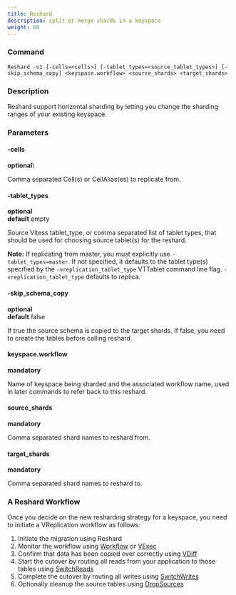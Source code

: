 ```yaml
---
title: Reshard
description: split or merge shards in a keyspace
weight: 60
---
```


### Command

```
Reshard -v1 [-cells=<cells>] [-tablet_types=<source_tablet_types>] [-skip_schema_copy] <keyspace.workflow> <source_shards> <target_shards>
```

### Description

Reshard support horizontal sharding by letting you change the sharding ranges of your existing keyspace.

### Parameters

#### -cells
**optional**\

<div class="cmd">
Comma separated Cell(s) or CellAlias(es) to replicate from.
</div>

#### -tablet_types
**optional**\
**default** empty

<div class="cmd">
Source Vitess tablet_type, or comma separated list of tablet types, that should be used for choosing source tablet(s) for the reshard.
</div>

**Note:** If replicating from master, you must explicitly use `-tablet_types=master`. If not specified, it defaults to the tablet type(s) specified by the `-vreplication_tablet_type` VTTablet command line flag. `-vreplication_tablet_type` defaults to replica.

#### -skip_schema_copy
**optional**\
**default** false

<div class="cmd">
If true the source schema is copied to the target shards. If false, you need to create the tables
before calling reshard.
</div>

#### keyspace.workflow
**mandatory**

<div class="cmd">
Name of keyspace being sharded and the associated workflow name, used in later commands to refer back to this reshard.
</div>

#### source_shards
**mandatory**

<div class="cmd">
Comma separated shard names to reshard from.
</div>

#### target_shards
**mandatory**

<div class="cmd">
Comma separated shard names to reshard to.
</div>


### A Reshard Workflow

Once you decide on the new resharding strategy for a keyspace, you need to initiate a VReplication workflow as follows:

1. Initiate the migration using Reshard
2. Monitor the workflow using [Workflow](../../workflow) or [VExec](../../vexec)
3. Confirm that data has been copied over correctly using [VDiff](../../vdiff)
4. Start the cutover by routing all reads from your application to those tables using [SwitchReads](../switchreads)
5. Complete the cutover by routing all writes using [SwitchWrites](../switchwrites)
6. Optionally cleanup the source tables using [DropSources](../dropsources)
